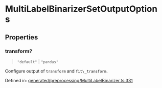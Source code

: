 # MultiLabelBinarizerSetOutputOptions

## Properties

### transform?

> `"default"` \| `"pandas"`

Configure output of `transform` and `fit\_transform`.

Defined in:  [generated/preprocessing/MultiLabelBinarizer.ts:331](https://github.com/transitive-bullshit/scikit-learn-ts/blob/b59c1ff/packages/sklearn/src/generated/preprocessing/MultiLabelBinarizer.ts#L331)
